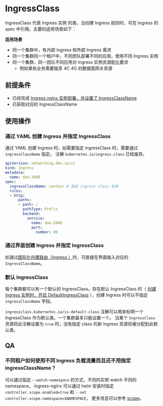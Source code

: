 # IngressClass

IngressClass 代表 Ingress 实例 的类，当创建 Ingress 规则时，可在 Ingress 的 spec 中引用。主要的适用场景如下：

**适用场景**

* 同一个集群中，有内部 Ingress 和外部 Ingress 需求
* 同一个集群同一个租户中，不同团队部署不同的应用，使用不同 Ingress 实例
* 同一个集群，同一团队不同应用对 Ingress 实例资源配比要求
    * 例如某些业务需要独享 4C 4G 的数据面网关资源

## 前提条件

- 已经完成 [Ingress nginx 实例部署，并设置了 IngressClassName ](install.md)
- 已获取对应的 IngressClassName 

## 使用操作

### 通过 YAML 创建 Ingress 并指定 IngressClass

通过 YAML 创建 Ingress 时，如需要指定 ingressClass 时，需要通过 `ingressClassName` 指定。
注解 `kubernetes.io/ingress.class` 已经废弃。

```yaml
apiVersion: networking.k8s.io/v1
kind: Ingress
metadata:
  name: dao-2048
spec:
  ingressClassName: contour # 指定 ingress class 名称
  rules:
  - http:
      paths:
      - path: /
        pathType: Prefix
        backend:
          service:
            name: dao-2048
            port:
              number: 80
```

### 通过界面创建 Ingress 并指定 IngressClass

如通过[图形化创建路由（Ingress ）](../../../kpanda/07UserGuide/ServicesandRoutes/CreatingIngress.md)时，可直接在界面输入对应的 `IngressClassName`。

### 默认 IngressClass

每个集群都可以有一个默认的 IngressClass。存在默认 IngressClass 时（ [创建 Ingress 实例时，开启 DefaultIngressClass](install.md) ），创建 Ingress 时可以不指定 `ingressClassName` 字段。

`ingressclass.kubernetes.io/is-default-class` 注解可以用来标明一个 IngressClass 作为默认类。一个集群最多只能设置一个。
当某个 `IngressClass` 资源将此注解设置为 `true` 时，没有指定 class 的新 Ingress 资源将被分配到此默认类。

## QA

### 不同租户如何使用不同 Ingress 负载流量而且还不用指定 ingressClassName？

可以通过指定 `--watch-namespace` 的方式，不同的实例 watch 不同的 namespace。
ingress-nginx 可以通过 helm 安装时指定 `controller.scope.enabled=true` 和 `--set controller.scope.namespace=$NAMESPACE`，
更多信息可以参考 [scope](https://kubernetes.github.io/ingress-nginx/deploy/#scope)。
